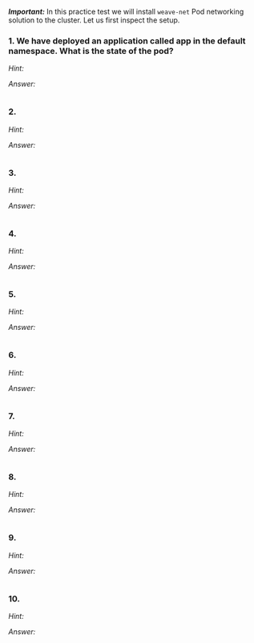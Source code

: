***Important:*** In this practice test we will install `weave-net` Pod networking solution to the cluster. Let us first inspect the setup.

### 1. We have deployed an application called app in the default namespace. What is the state of the pod?

*Hint:*

*Answer:*

```bash

```

### 2. 

*Hint:*

*Answer:*

```bash

```

### 3. 

*Hint:*

*Answer:*

```bash

```

### 4. 

*Hint:*

*Answer:*

```bash

```

### 5. 

*Hint:*

*Answer:*

```bash

```

### 6. 

*Hint:*

*Answer:*

```bash

```

### 7. 

*Hint:*

*Answer:*

```bash

```

### 8. 

*Hint:*

*Answer:*

```bash

```

### 9. 

*Hint:*

*Answer:*

```bash

```

### 10. 

*Hint:*

*Answer:*

```bash

```
